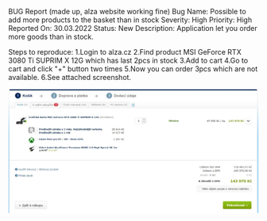 BUG Report (made up, alza website working fine)
Bug Name: Possible to add more products to the basket than in stock
Severity: High
Priority: High
Reported On: 30.03.2022
Status: New
Description:
Application let you order more goods than in stock.

Steps to reproduce:
1.Login to alza.cz
2.Find product MSI GeForce RTX 3080 Ti SUPRIM X 12G which has last 2pcs in stock
3.Add to cart
4.Go to cart and click "+" button two times
5.Now you can order 3pcs which are not available.
6.See attached screenshot.

![This is an image](AlzaReportProblem.png)

